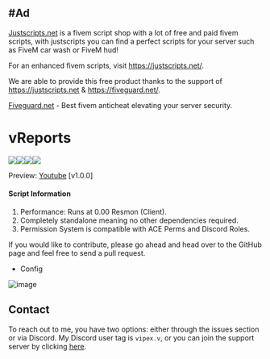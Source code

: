 ## #Ad

[Justscripts.net](https://justscripts.net/) is a fivem script shop with a lot of free and paid fivem scripts, with justscripts you can find a perfect scripts for your server such as FiveM car wash or FiveM hud!

For an enhanced fivem scripts, visit https://justscripts.net/.

We are able to provide this free product thanks to the support of https://justscripts.net & https://fiveguard.net/.

[Fiveguard.net](https://fiveguard.net/)  - Best fivem anticheat elevating your server security.

# vReports

![](https://img.shields.io/github/downloads/vipexv/vReports/total?logo=github)![](https://img.shields.io/github/downloads/vipexv/vReports/latest/total?logo=github)![](https://img.shields.io/github/contributors/vipexv/vReports?logo=github)![](https://img.shields.io/github/v/release/vipexv/vReports?logo=github) 

Preview: [Youtube](https://youtu.be/tS6bMQRCiS8) [v1.0.0]

#### **Script Information**
1. Performance: Runs at 0.00 Resmon (Client).
2. Completely standalone meaning no other dependencies required.
3. Permission System is compatible with ACE Perms and Discord Roles.

If you would like to contribute, please go ahead and head over to the GitHub page and feel free to send a pull request.

* Config
  
![image](https://github.com/vipexv/vReports/assets/101529155/e637db20-cb03-42c6-bef6-defe737339ee)

## Contact

To reach out to me, you have two options: either through the issues section or via Discord. My Discord user tag is `vipex.v`, or you can join the support server by clicking [here](https://discord.gg/QZgyyBkUkp).
